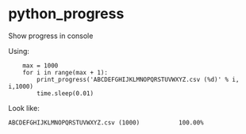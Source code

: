# python_progress

Show progress in console

Using:

```
    max = 1000
    for i in range(max + 1):
        print_progress('ABCDEFGHIJKLMNOPQRSTUVWXYZ.csv (%d)' % i, i,1000)
        time.sleep(0.01)
```

Look like:

```
ABCDEFGHIJKLMNOPQRSTUVWXYZ.csv (1000)           100.00%
```


